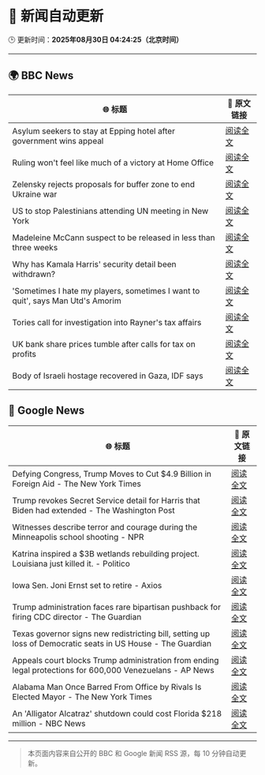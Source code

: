 # 🧠 新闻自动更新

🕒 更新时间：**2025年08月30日 04:24:25（北京时间）**

---

## 🌍 BBC News

| 🌐 标题 | 🔗 原文链接 |
|--------|-------------|
| Asylum seekers to stay at Epping hotel after government wins appeal | [阅读全文](https://www.bbc.com/news/articles/c8e1zd98k9no?at_medium=RSS&at_campaign=rss) |
| Ruling won't feel like much of a victory at Home Office | [阅读全文](https://www.bbc.com/news/articles/c7vlpdqeg4qo?at_medium=RSS&at_campaign=rss) |
| Zelensky rejects proposals for buffer zone to end Ukraine war | [阅读全文](https://www.bbc.com/news/articles/c04r0z1pr25o?at_medium=RSS&at_campaign=rss) |
| US to stop Palestinians attending UN meeting in New York | [阅读全文](https://www.bbc.com/news/articles/cjdym32z9v7o?at_medium=RSS&at_campaign=rss) |
| Madeleine McCann suspect to be released in less than three weeks | [阅读全文](https://www.bbc.com/news/articles/c2063n085d1o?at_medium=RSS&at_campaign=rss) |
| Why has Kamala Harris' security detail been withdrawn? | [阅读全文](https://www.bbc.com/news/articles/ceqy3jnl39do?at_medium=RSS&at_campaign=rss) |
| 'Sometimes I hate my players, sometimes I want to quit', says Man Utd's Amorim | [阅读全文](https://www.bbc.com/sport/football/articles/ckgley33q3ro?at_medium=RSS&at_campaign=rss) |
| Tories call for investigation into Rayner's tax affairs | [阅读全文](https://www.bbc.com/news/articles/cjw6evl4zy8o?at_medium=RSS&at_campaign=rss) |
| UK bank share prices tumble after calls for tax on profits | [阅读全文](https://www.bbc.com/news/articles/cm2v3700pvqo?at_medium=RSS&at_campaign=rss) |
| Body of Israeli hostage recovered in Gaza, IDF says | [阅读全文](https://www.bbc.com/news/articles/crlzyne9jl2o?at_medium=RSS&at_campaign=rss) |

## 📰 Google News

| 🌐 标题 | 🔗 原文链接 |
|--------|-------------|
| Defying Congress, Trump Moves to Cut $4.9 Billion in Foreign Aid - The New York Times | [阅读全文](https://news.google.com/rss/articles/CBMieEFVX3lxTFAxam9zX283dHg5aWtsbFlIT0cydU55RnhRODlLX0hYVGd5MzJybG5RazByZXFlbkdvSXp0c2RLa0luclIyUldpU0FQUnpQTE9BTVdkZy1iaG5TbXZpMFQyYVpScmlrVGhlaGRaa0pxRkdtbkNaQVFIOA?oc=5) |
| Trump revokes Secret Service detail for Harris that Biden had extended - The Washington Post | [阅读全文](https://news.google.com/rss/articles/CBMiiAFBVV95cUxQVUtCNmtISEs2OEZxYXRjWHpGU1NOYjZOTGhHa0d2T0tlTEFmbDh5eGFEREQ1SjYweGpYbEIwVVlKX0VQTXpUb0ZILTVVbEtKRk1ZT2hzTHdhSEkwcjJlOXUwTHcyVEFwWW5uY09fS3MxUS1Xam85eEtQT3RLTlR4cDFnTFJEc0Jr?oc=5) |
| Witnesses describe terror and courage during the Minneapolis school shooting - NPR | [阅读全文](https://news.google.com/rss/articles/CBMiowFBVV95cUxNeHpXbGZ6VjgwMnBYbVZHZTJHeWw0X0FXRnFuem5EUENIM20yR1RNbGhUYUFsaFNRSlRzX3h3RUNqdWg0Y0VWb0ZseGhITjlFNDZzaHJBU0RrcGhOaVhRUkFFZVR2bWFacTdEM2RxTHFkSHJsaFdFUTdSUzFjVzBXZGJ1bG9oVWlNNFJMLUZza1VuREdraUZZbXBNUzRhWnNZbVVZ?oc=5) |
| Katrina inspired a $3B wetlands rebuilding project. Louisiana just killed it. - Politico | [阅读全文](https://news.google.com/rss/articles/CBMiwgFBVV95cUxOYmtaeVVUTGJPWElFb0I0ZXl2NGZWNG5tMjEwNDYyTmE1akRNekJQbl9mSEhOLW1hX09vM2dhWl83WVEtTy1ONVVzTHdlNjhCaHFFWWN1aFFMUDdmSUFUeXpOS09hc29qTk4yWDRweHhXLUtZbzFRM2hMc3o1VzR0dXBYLU1JQ1ZyQ211SlE3ZTJpZURLbDdyYjQydmlQaFd0Sm16UEloRG9NZTNlck1JNGtnNjRuR2FiRHU5dDBXWjZidw?oc=5) |
| Iowa Sen. Joni Ernst set to retire - Axios | [阅读全文](https://news.google.com/rss/articles/CBMidkFVX3lxTFBDRWdQelpZQ0FqaTd2aXFXOXJPTnFfa0t5cUd4YlpPaVBxSm8xZHZIY09zcWNZdDJRMGRRQXVELUdPQ1VOYzlOa1hvcWM2TDV4QVppQVRVRHlJUUh5X2tvdnUxbno5elFVa2x4M3FMSWx4d29SclE?oc=5) |
| Trump administration faces rare bipartisan pushback for firing CDC director - The Guardian | [阅读全文](https://news.google.com/rss/articles/CBMikAFBVV95cUxQdC1yMTFkZDNicnZPSkhicUZGN0pQSGFfeE9KTG1WcW00djQzN0JZSDhyU0poNEJIZEdINmluQUV4VFVPeFVHRnJlVDZrS0FOLWM5N0RpV3lNSlp5VFk1T3NVSXI0bFZtYTcyYUNuY2x2b1ZPR0U0dU1KLThNajUyTWVoekktWTJtNXRPN09nOUU?oc=5) |
| Texas governor signs new redistricting bill, setting up loss of Democratic seats in US House - The Guardian | [阅读全文](https://news.google.com/rss/articles/CBMioAFBVV95cUxPeXEyMGw4azRIYzdWeTVTMWhuZ0hmTW84S1ZqUVZkMWhBLU1uVkVNbWpIR1lyOTRrUjhHWFpBUU9IbGRwN3ROb0kzWk5felFheEpRdzNMZlMxY01TeE9fQ1FHNnVneUhlMjBiS0FGcGRuSW80ZFA4RHRoWUNmU1IwUFlZUWxFeG8zdnZuRS1SeFZIRnd3UHFGamRyRm9KTDc1?oc=5) |
| Appeals court blocks Trump administration from ending legal protections for 600,000 Venezuelans - AP News | [阅读全文](https://news.google.com/rss/articles/CBMiqgFBVV95cUxQckQxT3dDdE93bktKLUhNcTAxVjdxTzlXb1RTNnRDc0JxQ1RlRi1BUl9MeUtiazdrRktpRTJMSUlhMkJkRjZWRDNoSElHWUNDYXIwSDBnTFVvX1VKSi1CLWtxLXBxdmtmaGtGdi1NYWtscFl1RXJsQWhTM3FleWlVNUVCekVZQkM1R3QxOFpfMDNLZ1BJUkVUTTkxaWJ1ZGlBOVIta1BmOWlPUQ?oc=5) |
| Alabama Man Once Barred From Office by Rivals Is Elected Mayor - The New York Times | [阅读全文](https://news.google.com/rss/articles/CBMikwFBVV95cUxQSkFlaC10VFVtSDltakVOZThNWkh2bUllV1RERy12Z3NhUGN1cXBGaF9JYkkzNjU3bTVVTi0yQVRyeUxxNHZrZ3VrRlFTODFZbENWclVfTkx1SnBfV1EwRWlCbFBoUVljMGdwMXlmdFJMLVFsOXNFSWVlTVRCMkVNMTBIRFBLZGpKRlZJSlVKakFDQWs?oc=5) |
| An 'Alligator Alcatraz' shutdown could cost Florida $218 million - NBC News | [阅读全文](https://news.google.com/rss/articles/CBMiogFBVV95cUxNX3VhbkliMHVtWl9iZV9zUVA3VXBNOUs4eWNGUk9JT0ZxSXVsLVdiT0lvQTM3OGRZdGw1UUhtc2N1SnJ2aWJFNDBiVmk2NWE0NElOM2hfWUd0Y19Kemo5bFU0clU3dTVpWERyUDYzNHM3bFc4WExSTTJJTWxyUEZsNnpPRUhRampjRWczTUY0OVNSMmZkLWNweDNsbjJDMjBTZlHSAVZBVV95cUxOdjc1MG5ibDdQbGNpdDJ6bTBYZE9XS2dJWlc4RF9zUzF3WG91S1RLUmtIV28zZVZRR2Rzdkk2c3U0M0lXZE9ONTMzZV80MDJmVm9za2s2QQ?oc=5) |

---
> 本页面内容来自公开的 BBC 和 Google 新闻 RSS 源，每 10 分钟自动更新。